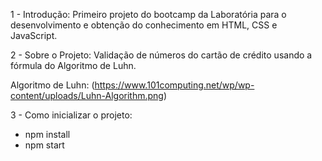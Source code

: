 1 - Introdução:
Primeiro projeto do bootcamp da Laboratória para o desenvolvimento e obtenção do conhecimento em HTML, CSS e JavaScript.

2 - Sobre o Projeto:
Validação de números do cartão de crédito usando a fórmula do Algoritmo de Luhn.

Algoritmo de Luhn:
(https://www.101computing.net/wp/wp-content/uploads/Luhn-Algorithm.png)

3 - Como inicializar o projeto:

- npm install
- npm start
